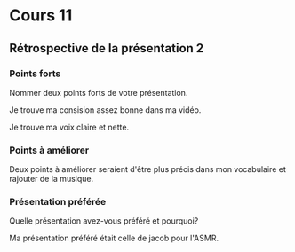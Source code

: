 # Cours 11
## Rétrospective de la présentation 2

### Points forts
Nommer deux points forts de votre présentation. 

Je trouve ma consision assez bonne dans ma vidéo.

Je trouve ma voix claire et nette.

### Points à améliorer
 Deux points à améliorer seraient d'être plus précis dans mon vocabulaire et rajouter de la musique. 

### Présentation préférée
Quelle présentation avez-vous préféré et pourquoi? 

Ma présentation préféré était celle de jacob pour l'ASMR.
